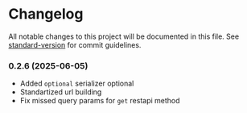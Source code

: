 # Changelog

All notable changes to this project will be documented in this file. See [standard-version](https://github.com/conventional-changelog/standard-version) for commit guidelines.

### 0.2.6 (2025-06-05)

- Added `optional` serializer optional
- Standartized url building
- Fix missed query params for `get` restapi method
